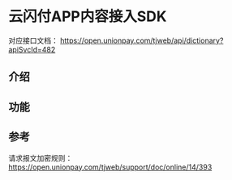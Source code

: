 # 云闪付APP内容接入SDK

对应接口文档： https://open.unionpay.com/tjweb/api/dictionary?apiSvcId=482  

## 介绍


## 功能




## 参考

请求报文加密规则：  https://open.unionpay.com/tjweb/support/doc/online/14/393    